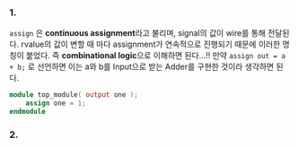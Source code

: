 ### 1.
`assign` 은 **continuous assignment**라고 불리며, signal의 값이 wire를 통해 전달된다. rvalue의 값이 변할 때 마다 assignment가 연속적으로 진행되기 때문에 이러한 명칭이 붙었다.
즉 **combinational logic**으로 이해하면 된다...!!
만약 `assign out = a + b;` 로 선언하면 이는 a와 b를 Input으로 받는 Adder를 구현한 것이라 생각하면 된다.

```verilog
module top_module( output one );
    assign one = 1;
endmodule
```



### 2.